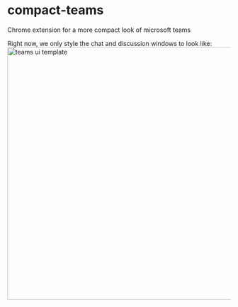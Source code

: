 # compact-teams
Chrome extension for a more compact look of microsoft teams  

Right now, we only style the chat and discussion windows to look like:
<img width="571" alt="teams ui template" src="https://i.imgur.com/IkhRggS.png">

